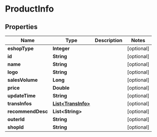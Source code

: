 

# ProductInfo


## Properties

Name | Type | Description | Notes
------------ | ------------- | ------------- | -------------
**eshopType** | **Integer** |  |  [optional]
**id** | **String** |  |  [optional]
**name** | **String** |  |  [optional]
**logo** | **String** |  |  [optional]
**salesVolume** | **Long** |  |  [optional]
**price** | **Double** |  |  [optional]
**updateTime** | **String** |  |  [optional]
**transInfos** | [**List&lt;TransInfo&gt;**](TransInfo.md) |  |  [optional]
**recommendDesc** | **List&lt;String&gt;** |  |  [optional]
**outerId** | **String** |  |  [optional]
**shopId** | **String** |  |  [optional]



